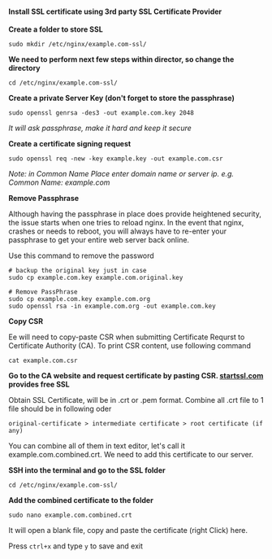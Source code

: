 #### Install SSL certificate using 3rd party SSL Certificate Provider

**Create a folder to store SSL**

`sudo mkdir /etc/nginx/example.com-ssl/`

**We need to perform next few steps within director, so change the directory**

`cd /etc/nginx/example.com-ssl/`

**Create a private Server Key (don't forget to store the passphrase)**

`sudo openssl genrsa -des3 -out example.com.key 2048`

*It will ask passphrase, make it hard and keep it secure*

**Create a certificate signing request**

`sudo openssl req -new -key example.key -out example.com.csr`

*Note: in Common Name Place enter domain name or server ip. e.g. Common Name: example.com*

**Remove Passphrase**

Although having the passphrase in place does provide heightened security, the issue starts when one tries to reload nginx. In the event that nginx, crashes or needs to reboot, you will always have to re-enter your passphrase to get your entire web server back online.

Use this command to remove the password

```
# backup the original key just in case
sudo cp example.com.key example.com.original.key

# Remove PassPhrase
sudo cp example.com.key example.com.org
sudo openssl rsa -in example.com.org -out example.com.key
```

**Copy CSR**

Ee will need to copy-paste CSR when submitting Certificate Requrst to Certificate Authority (CA). To print CSR content, use following command

`cat example.com.csr`

**Go to the CA website and request certificate by pasting CSR. [startssl.com](http://www.startssl.com/) provides free SSL**

Obtain SSL Certificate, will be in .crt or .pem format. Combine all .crt file to 1 file should be in following oder

`original-certificate > intermediate certificate > root certificate (if any)`

You can combine all of them in text editor, let's call it example.com.combined.crt. We need to add this certificate to our server.

**SSH into the terminal and go to the SSL folder**

`cd /etc/nginx/example.com-ssl/`

**Add the combined certificate to the folder**

`sudo nano example.com.combined.crt`

It will open a blank file, copy and paste the certificate (right Click) here.

Press `ctrl+x` and type `y` to save and exit

